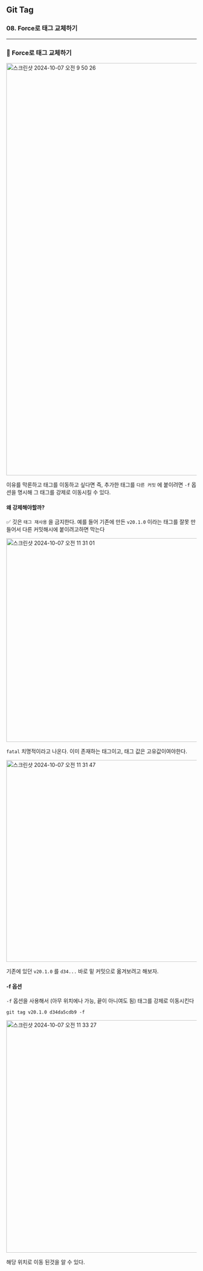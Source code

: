 ## Git Tag

### 08. Force로 태그 교체하기

---

### 📌 Force로 태그 교체하기

<img width="1089" alt="스크린샷 2024-10-07 오전 9 50 26" src="https://github.com/user-attachments/assets/3b8bc292-803b-4977-8721-ccd8f5a21c66">

이유를 막론하고 태그를 이동하고 싶다면 즉, 추가한 태그를 `다른 커밋` 에 붙이려면 `-f` 옵션을 명시해 그 태그를 강제로 이동시킬 수 있다.

#### 왜 강제해야할까?

✅ 깃은 `태그 재사용` 을 금지한다. 예를 들어 기존에 만든 `v20.1.0` 이라는 태그를 잘못 만들어서 다른 커밋해시에 붙이려고하면 막는다

<img width="538" alt="스크린샷 2024-10-07 오전 11 31 01" src="https://github.com/user-attachments/assets/50050263-c473-47b3-a541-a3e983bc46a3">

`fatal` 치명적이라고 나온다. 이미 존재하는 태그이고, 태그 값은 고유값이여야한다.

<img width="533" alt="스크린샷 2024-10-07 오전 11 31 47" src="https://github.com/user-attachments/assets/c086ae4c-e215-4990-93ca-2804f99354c9">

기존에 있던 `v20.1.0` 를 `d34...` 바로 밑 커밋으로 옮겨보려고 해보자.

#### -f 옵션

`-f` 옵션을 사용해서 (아무 위치에나 가능, 끝이 아니여도 됨) 태그를 강제로 이동시킨다

`git tag v20.1.0 d34da5cdb9 -f`

<img width="614" alt="스크린샷 2024-10-07 오전 11 33 27" src="https://github.com/user-attachments/assets/12c915a7-9e43-42e3-800a-ff9e8e3cec0e">

해당 위치로 이동 된것을 알 수 있다.
